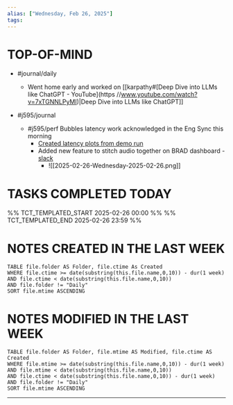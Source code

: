 ```yaml
---
alias: ["Wednesday, Feb 26, 2025"]
tags: 
---
```

# TOP-OF-MIND
- #journal/daily 
	- Went home early and worked on [[karpathy#[Deep Dive into LLMs like ChatGPT - YouTube](https //www.youtube.com/watch?v=7xTGNNLPyMI)|Deep Dive into LLMs like ChatGPT]]

- #j595/journal 
	- #j595/perf Bubbles latency work acknowledged in the Eng Sync this morning
		- [Created latency plots from demo run](https://a1350286.slack.com/archives/C07T7PQJJMP/p1740607246009279?thread_ts=1740596823.871299&cid=C07T7PQJJMP)
		- Added new feature to stitch audio together on BRAD dashboard - [slack](https://a1350286.slack.com/archives/C07RYK1B13R/p1740612404485759)
			- ![[2025-02-26-Wednesday-2025-02-26.png]]

# TASKS COMPLETED TODAY
%% TCT_TEMPLATED_START 2025-02-26 00:00 %%
%% TCT_TEMPLATED_END 2025-02-26 23:59 %%



# NOTES CREATED IN THE LAST WEEK
``` dataview
TABLE file.folder AS Folder, file.ctime As Created
WHERE file.ctime >= date(substring(this.file.name,0,10)) - dur(1 week) 
AND file.ctime < date(substring(this.file.name,0,10)) 
AND file.folder != "Daily"
SORT file.mtime ASCENDING
```

# NOTES MODIFIED IN THE LAST WEEK
``` dataview
TABLE file.folder AS Folder, file.mtime AS Modified, file.ctime AS Created
WHERE file.mtime >= date(substring(this.file.name,0,10)) - dur(1 week)
AND file.mtime < date(substring(this.file.name,0,10))
AND file.ctime < date(substring(this.file.name,0,10)) - dur(1 week)
AND file.folder != "Daily"
SORT file.mtime ASCENDING
```
---
